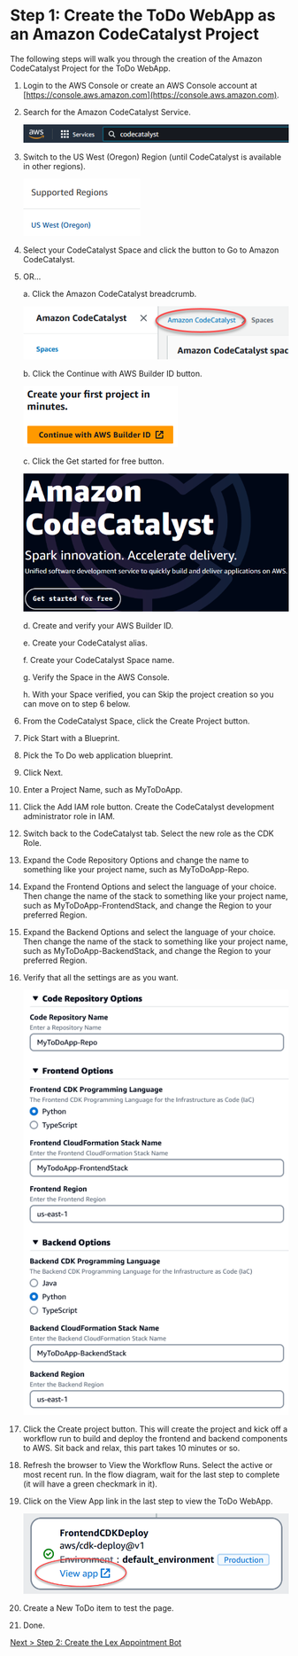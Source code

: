 # Step 1: Create the ToDo WebApp as an Amazon CodeCatalyst Project

The following steps will walk you through the creation of the Amazon CodeCatalyst Project for the ToDo WebApp.

1. Login to the AWS Console or create an AWS Console account at [https://console.aws.amazon.com](https://console.aws.amazon.com).
2. Search for the Amazon CodeCatalyst Service.

   ![Search for CodeCatalyst](./images/image.png)

3. Switch to the US West (Oregon) Region (until CodeCatalyst is available in other regions).

   ![Region Selection](./images/image-1.png)

4. Select your CodeCatalyst Space and click the button to Go to Amazon CodeCatalyst.
5. OR...

    a. Click the Amazon CodeCatalyst breadcrumb.

    ![Select the Breadcrumb](./images/image-2.png)

    b. Click the Continue with AWS Builder ID button.

    ![Continue with AWS Builder ID](./images/image-3.png)

    c. Click the Get started for free button.

    ![Get started for free](./images/image-4.png)

    d. Create and verify your AWS Builder ID.

    e. Create your CodeCatalyst alias.

    f. Create your CodeCatalyst Space name.

    g. Verify the Space in the AWS Console.

    h. With your Space verified, you can Skip the project creation so you can move on to step 6 below.

6. From the CodeCatalyst Space, click the Create Project button.
7. Pick Start with a Blueprint.
8. Pick the To Do web application blueprint.
9. Click Next.
10. Enter a Project Name, such as MyToDoApp.
11. Click the Add IAM role button. Create the CodeCatalyst development administrator role in IAM.
12. Switch back to the CodeCatalyst tab. Select the new role as the CDK Role.
13. Expand the Code Repository Options and change the name to something like your project name, such as MyToDoApp-Repo.
14. Expand the Frontend Options and select the language of your choice. Then change the name of the stack to something like your project name, such as MyToDoApp-FrontendStack, and change the Region to your preferred Region.
15. Expand the Backend Options and select the language of your choice. Then change the name of the stack to something like your project name, such as MyToDoApp-BackendStack, and change the Region to your preferred Region.
16. Verify that all the settings are as you want.

    ![Verify the Project Settings](./images/image-5.png)

17. Click the Create project button. This will create the project and kick off a workflow run to build and deploy the frontend and backend components to AWS. Sit back and relax, this part takes 10 minutes or so.
18. Refresh the browser to View the Workflow Runs. Select the active or most recent run. In the flow diagram, wait for the last step to complete (it will have a green checkmark in it).
19. Click on the View App link in the last step to view the ToDo WebApp.

    ![The View App Link](./images/image-6.png)

20. Create a New ToDo item to test the page.
21. Done.

[Next > Step 2: Create the Lex Appointment Bot](./Step%202.md)
